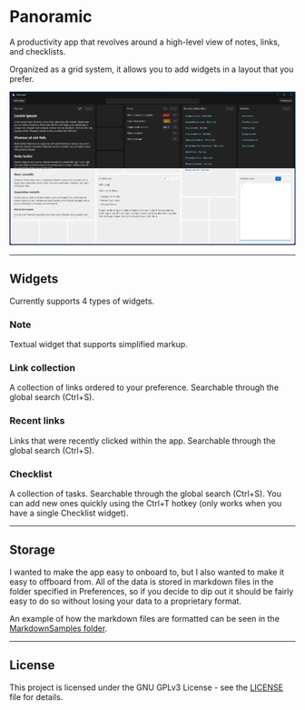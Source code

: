 # Panoramic

A productivity app that revolves around a high-level view of notes, links, and checklists.

Organized as a grid system, it allows you to add widgets in a layout that you prefer.

![Preview](design/preview.webp)

---

## Widgets

Currently supports 4 types of widgets.

### Note

Textual widget that supports simplified markup.

### Link collection

A collection of links ordered to your preference. Searchable through the global search (Ctrl+S).

### Recent links

Links that were recently clicked within the app. Searchable through the global search (Ctrl+S).

### Checklist

A collection of tasks. Searchable through the global search (Ctrl+S). You can add new ones quickly using the Ctrl+T hotkey (only works when you have a single Checklist widget).

---

## Storage

I wanted to make the app easy to onboard to, but I also wanted to make it easy to offboard from. All of the data is stored in markdown files in the folder specified in Preferences, so if you decide to dip out it should be fairly easy to do so without losing your data to a proprietary format.

An example of how the markdown files are formatted can be seen in the [MarkdownSamples folder](/test/Benchmarks/MarkdownSamples).

---

## License

This project is licensed under the GNU GPLv3 License - see the [LICENSE](LICENSE) file for details.

